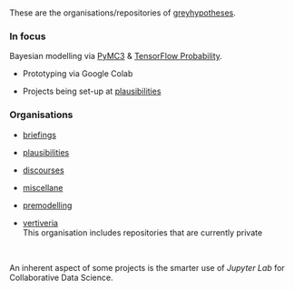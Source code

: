 <br>

These are the organisations/repositories of [greyhypotheses](https://greyhypotheses.github.io).

### In focus

Bayesian modelling via [PyMC3](https://docs.pymc.io) & [TensorFlow Probability](https://www.tensorflow.org/probability/).  

* Prototyping via Google Colab 

* Projects being set-up at [plausibilities](https://github.com/plausibilities)

### Organisations

* [briefings](https://github.com/briefings)

* [plausibilities](https://github.com/plausibilities)

* [discourses](https://github.com/discourses)

* [miscellane](https://github.com/miscellane)

* [premodelling](https://github.com/premodelling)

* [vertiveria](https://github.com/vetiveria) <br>This organisation includes repositories that are currently private

<br>

An inherent aspect of some projects is the smarter use of *Jupyter Lab* for Collaborative Data Science.

<br>

<!--
**greyhypotheses/greyhypotheses** is a ✨ _special_ ✨ repository because its `README.md` (this file) appears on your GitHub profile.

Here are some ideas to get you started:

- Hello 👋
- 🔭 I’m currently working on ...
- 🌱 I’m currently learning ...
- 👯 I’m looking to collaborate on ...
- 🤔 I’m looking for help with ...
- 💬 Ask me about ...
- 📫 How to reach me: ...
- 😄 Pronouns: ...
- ⚡ Fun fact: ...
-->
